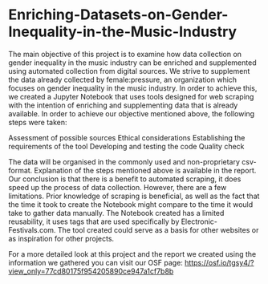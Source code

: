 # Enriching-Datasets-on-Gender-Inequality-in-the-Music-Industry

The main objective of this project is to examine how data collection on gender inequality in the music industry can be enriched and supplemented using automated collection from digital sources. We strive to supplement the data already collected by female:pressure, an organization which focuses on gender inequality in the music industry. In order to achieve this, we created a Jupyter Notebook that uses tools designed for web scraping with the intention of enriching and supplementing data that is already available. In order to achieve our objective mentioned above, the following steps were taken:

Assessment of possible sources
Ethical considerations
Establishing the requirements of the tool
Developing and testing the code
Quality check

The data will be organised in the commonly used and non-proprietary csv-format. Explanation of the steps mentioned above is available in the report. Our conclusion is that there is a benefit to automated scraping, it does speed up the process of data collection. However, there are a few limitations. Prior knowledge of scraping is beneficial, as well as the fact that the time it took to create the Notebook might compare to the time it would take to gather data manually. The Notebook created has a limited reusability, it uses tags that are used specifically by Electronic-Festivals.com. The tool created could serve as a basis for other websites or as inspiration for other projects.

For a more detailed look at this project and the report we created using the information we gathered you can visit our OSF page:
https://osf.io/tgsy4/?view_only=77cd80175f954205890ce947a1cf7b8b
